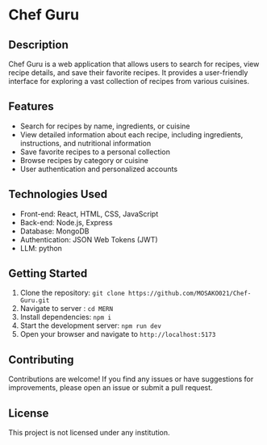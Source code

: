 # Chef Guru

## Description

Chef Guru is a web application that allows users to search for recipes, view recipe details, and save their favorite recipes. It provides a user-friendly interface for exploring a vast collection of recipes from various cuisines.

## Features

- Search for recipes by name, ingredients, or cuisine
- View detailed information about each recipe, including ingredients, instructions, and nutritional information
- Save favorite recipes to a personal collection
- Browse recipes by category or cuisine
- User authentication and personalized accounts

## Technologies Used

- Front-end: React, HTML, CSS, JavaScript
- Back-end: Node.js, Express
- Database: MongoDB
- Authentication: JSON Web Tokens (JWT)
- LLM: python

## Getting Started

1. Clone the repository: `git clone https://github.com/MOSAKO021/Chef-Guru.git`
2. Navigate to server : `cd MERN`
3. Install dependencies: `npm i`
4. Start the development server: `npm run dev`
5. Open your browser and navigate to `http://localhost:5173`

## Contributing

Contributions are welcome! If you find any issues or have suggestions for improvements, please open an issue or submit a pull request.


## License

This project is not licensed under any institution.
